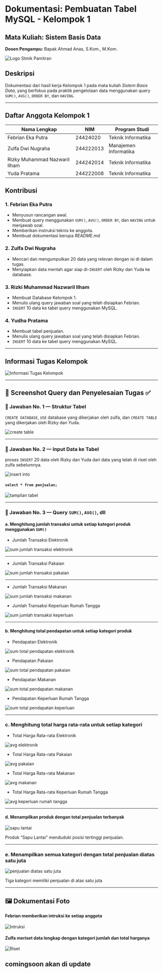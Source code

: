 # Dokumentasi: Pembuatan Tabel MySQL - Kelompok 1

## Mata Kuliah: Sistem Basis Data
**Dosen Pengampu:** Bapak Ahmad Anas, S.Kom., M.Kom.

![Logo Stmik Pamitran](assets/img/logostmikpamitran.png)

## Deskripsi

Dokumentasi dari hasil kerja Kelompok 1 pada mata kuliah *Sistem Basis Data*, yang berfokus pada praktik pengelolaan data menggunakan query `SUM()`, `AVG()`, `ORDER BY`, dan `HAVING`.

---

## Daftar Anggota Kelompok 1

| Nama Lengkap                  | NIM        | Program Studi          |
|------------------------------|------------|------------------------|
| Febrian Eka Putra            | 24424020   | Teknik Informatika     |
| Zulfa Dwi Nugraha            | 244222013  | Manajemen Informatika  |
| Rizky Muhammad Nazwaril Ilham| 244242014  | Teknik Informatika     |
| Yuda Pratama                 | 244222008  | Teknik Informatika     |

## Kontribusi

### 1. Febrian Eka Putra
- Menyusun rancangan awal.
- Membuat query menggunakan `SUM()`, `AVG()`, `ORDER BY`, dan `HAVING` untuk menjawab soal.
- Memberikan instruksi teknis ke anggota.
- Membuat dokumentasi berupa *README.md*

### 2. Zulfa Dwi Nugraha
- Mencari dan mengumpulkan 20 data yang relevan dengan isi di dalam tugas.
- Menyiapkan data mentah agar siap di-`INSERT` oleh Rizky dan Yuda ke database.

### 3. Rizki Muhammad Nazwaril Ilham
- Membuat Database Kelompok 1.
- Menulis ulang query jawaban soal yang telah disiapkan Febrian.
- `INSERT` 10 data ke tabel query menggunakan MySQL.

### 4. Yudha Pratama
- Membuat tabel penjualan.
- Menulis ulang query jawaban soal yang telah disiapkan Febrian.
- `INSERT` 10 data ke tabel query menggunakan MySQL.

---

## Informasi Tugas Kelompok

![Informasi Tugas Kelompok](assets/img/informasitugassistembasisdata.jpg)

---

## 📸 Screenshot Query dan Penyelesaian Tugas ✅ 

### 📌 Jawaban No. 1 — Struktur Tabel

`CREATE DATABASE`, `USE` database yang dikerjakan oleh zulfa, dan `CREATE TABLE` yang dikerjakan oleh Rizky dan Yuda.

![create table](assets/screenshots/createtable.png)


---

### 📌 Jawaban No. 2 — Input Data ke Tabel

proses `INSERT` 20 data oleh Rizky dan Yuda dari data yang telah di riset oleh zulfa sebelumnya.

![insert into](assets/screenshots/insertinto.png)


#### `select * from penjualan;`
![tampilan tabel](assets/screenshots/tabelpenjualan.png)

---

### 📌 Jawaban No. 3 — Query `SUM()`, `AVG()`, dll

#### a. Menghitung jumlah transaksi untuk setiap kategori produk menggunakan `SUM()`

- Jumlah Transaksi Elektronik

![sum jumlah transaksi elektronik](assets/screenshots/jumlahtransaksielektonik.png)

***

- Jumlah Transaksi Pakaian

![sum jumlah transaksi pakaian](assets/screenshots/jumlahtransaksipakaian.png)

___

- Jumlah Transaksi Makanan

![sum jumlah transaksi makanan](assets/screenshots/jumlahtransaksimakanan.png)

- Jumlah Transaksi Keperluan Rumah Tangga

![sum jumlah transaksi keperluan](assets/screenshots/jumlahtransaksikeperluanrumahtangga.png)

---

#### b. Menghitung total pendapatan untuk setiap kategori produk

- Pendapatan Elektronik

![sum total pendapatan elektronik](assets/screenshots/totalpendapatanelektronik.png)

- Pendapatan Pakaian

![sum total pendapatan pakaian](assets/screenshots/totalpendapatanpakaian.png)

- Pendapatan Makanan

![sum total pendapatan makanan](assets/screenshots/totalpendapatanmakanan.png)

- Pendapatan Keperluan Rumah Tangga

![sum total pendapatan keperluan](assets/screenshots/totalpendapatankeperluanrumahtangga.png)

---

### c. Menghitung total harga rata-rata untuk setiap kategori

-  Total Harga Rata-rata Elektronik

![avg elektronik](assets/screenshots/avgelektronik.png)

- Total Harga Rata-rata Pakaian

![avg pakaian](assets/screenshots/avgpakaian.png)

- Total Harga Rata-rata Makanan

![avg makanan](assets/screenshots/avgmakanan.png)

- Total Harga Rata-rata Keperluan Rumah Tangga

![avg keperluan rumah tangga](assets/screenshots/avgkeperluanrumahtangga.png)

---

#### d. Menampilkan produk dengan total penjualan terbanyak

![sapu lantai](assets/screenshots/produkpenjualanterbanyak.png)

Produk “Sapu Lantai” menduduki posisi tertinggi penjualan.

---

### e. Menampilkan semua kategori dengan total penjualan diatas satu juta

![penjualan diatas satu juta](assets/screenshots/penjualandiatassatujuta.png)

Tiga kategori memiliki penjualan di atas satu juta

---

## 🖼️ Dokumentasi Foto

#### Febrian memberikan intruksi ke setiap anggota
![Intruksi](assets/screenshots/intruksi.png)

#### Zulfa meriset data lengkap dengan kategori jumlah dan total harganya

![Riset](assets/screenshots/upariset.jpeg)

## comingsoon akan di update
